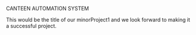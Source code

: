 CANTEEN AUTOMATION SYSTEM

This would be the title of our minorProject1 and we look forward to making it a successful project.